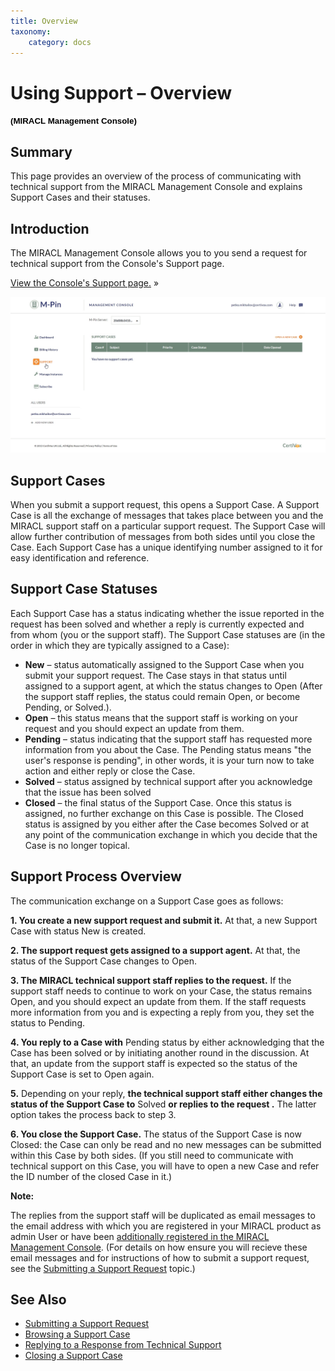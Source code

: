 ```yaml
---
title: Overview
taxonomy:
    category: docs
---
```


Using Support – Overview
========================

**<span style="font-size:10.0pt;line-height:106%;font-family:
&quot;Verdana&quot;,sans-serif;color:black;background:white">(MIRACL Management Console)</span>**

Summary
-------

This page provides an overview of the process of communicating with technical support from the MIRACL Management Console and explains Support Cases and their statuses.

Introduction
------------

The MIRACL Management Console allows you to you send a request for technical support from the Console's Support page.

<a href="#9150" class="toggle-content">View the Console's Support page.</a> »

![Accessing the Support page](/images/screenshot_6(2).jpg?dc=201507171405-131)

<a href="" id="Support Cases"></a>Support Cases
-----------------------------------------------

When you submit a support request, this opens a Support Case. A Support Case is all the exchange of messages that takes place between you and the MIRACL support staff on a particular support request. The Support Case will allow further contribution of messages from both sides until you close the Case. Each Support Case has a unique identifying number assigned to it for easy identification and reference.

<a href="" id="Support Case Statuses"></a>Support Case Statuses
---------------------------------------------------------------

Each Support Case has a status indicating whether the issue reported in the request has been solved and whether a reply is currently expected and from whom (you or the support staff). The Support Case statuses are (in the order in which they are typically assigned to a Case):

-   **New** – status automatically assigned to the Support Case when you submit your support request. The Case stays in that status until assigned to a support agent, at which the status changes to Open (After the support staff replies, the status could remain Open, or become Pending, or Solved.).
-   **Open** – this status means that the support staff is working on your request and you should expect an update from them.
-   **Pending** – status indicating that the support staff has requested more information from you about the Case. The Pending status means "the user's response is pending", in other words, it is your turn now to take action and either reply or close the Case.
-   **Solved** – status assigned by technical support after you acknowledge that the issue has been solved
-   **Closed** – the final status of the Support Case. Once this status is assigned, no further exchange on this Case is possible. The Closed status is assigned by you either after the Case becomes Solved or at any point of the communication exchange in which you decide that the Case is no longer topical.

Support Process Overview
------------------------

The communication exchange on a Support Case goes as follows:

**1. You create a new support request and submit it.** At that, a new Support Case with status New is created.

**2. The support request gets assigned to a support agent.** At that, the status of the Support Case changes to Open.

**3. The MIRACL technical support staff replies to the request.** If the support staff needs to continue to work on your Case, the status remains Open, and you should expect an update from them. If the staff requests more information from you and is expecting a reply from you, they set the status to Pending.

**4. You reply to a Case with** Pending status by either acknowledging that the Case has been solved or by initiating another round in the discussion. At that, an update from the support staff is expected so the status of the Support Case is set to Open again.

**5.** Depending on your reply, **the technical support staff either changes the status of the Support Case to** Solved **or replies to the request .** The latter option takes the process back to step 3.

**6. You close the Support Case.** The status of the Support Case is now Closed: the Case can only be read and no new messages can be submitted within this Case by both sides. (If you still need to communicate with technical support on this Case, you will have to open a new Case and refer the ID number of the closed Case in it.)

**Note:**

The replies from the support staff will be duplicated as email messages to the email address with which you are registered in your MIRACL product as admin User or have been [additionally registered in the MIRACL Management Console](#). (For details on how ensure you will recieve these email messages and for instructions of how to submit a support request, see the [Submitting a Support Request](#) topic.)

See Also
--------

-   [Submitting a Support Request](#)
-   [Browsing a Support Case](#)
-   [Replying to a Response from Technical Support](#)
-   [Closing a Support Case](#)

